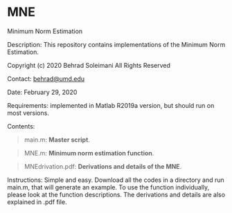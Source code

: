 # MNE
Minimum Norm Estimation 

Description: This repository contains implementations of the Minimum Norm Estimation.

Copyright (c) 2020 Behrad Soleimani All Rights Reserved

Contact: behrad@umd.edu

Date: February 29, 2020

Requirements: implemented in Matlab R2019a version, but should run on most versions.

Contents: 
> main.m:                    **Master script**. 

> MNE.m:                     **Minimum norm estimation function**.

> MNEdrivation.pdf:          **Derivations and details of the MNE**.

Instructions: Simple and easy. Download all the codes in a directory and run main.m, that will generate an example. To use the function individually, please look at the function descriptions. The derivations and details are also explained in .pdf file.


